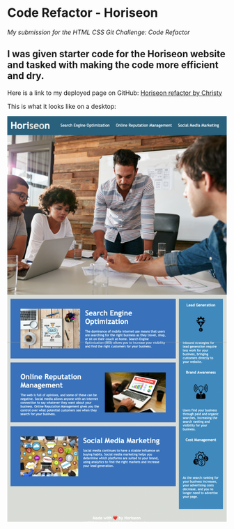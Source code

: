 # Code Refactor - Horiseon

*My submission for the HTML CSS Git Challenge: Code Refactor*

## I was given starter code for the Horiseon website and tasked with making the code more efficient and dry.

Here is a link to my deployed page on GitHub: [Horiseon refactor by Christy](https://cshepscorp.github.io/code-refactor/)

This is what it looks like on a desktop:

![Image of the refactored Horiseon website](Images/cs-code-refactor-screenshot.png)